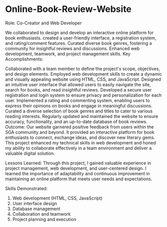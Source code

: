 # Online-Book-Review-Website
Role: Co-Creator and Web Developer

We collaborated to design and develop an interactive online platform for book enthusiasts. created a user-friendly interface, a registration system, and rating/comment features. Curated diverse book genres, fostering a community for insightful reviews and discussions. Enhanced web development, teamwork, and project management skills.
Key Accomplishments:

Collaborated with a team member to define the project's scope, objectives, and design elements.
Employed web development skills to create a dynamic and visually appealing website using HTML, CSS, and JavaScript.
Designed an intuitive user interface that allowed users to easily navigate the site, search for books, and read insightful reviews.
Developed a secure user registration and login system to ensure privacy and personalization for each user.
Implemented a rating and commenting system, enabling users to express their opinions on books and engage in meaningful discussions.
Curated a diverse selection of book genres and titles to cater to various reading interests.
Regularly updated and maintained the website to ensure accuracy, functionality, and an up-to-date database of book reviews.
Outcome:
Our website garnered positive feedback from users within the SGA community and beyond. It provided an interactive platform for book enthusiasts to connect, exchange ideas, and discover new literary gems. This project enhanced my technical skills in web development and honed my ability to collaborate effectively in a team environment and deliver a valuable digital solution.

Lessons Learned:
Through this project, I gained valuable experience in project management, web development, and user-centered design. I learned the importance of adaptability and continuous improvement in maintaining an online platform that meets user needs and expectations.

Skills Demonstrated:

1. Web development (HTML, CSS, JavaScript)
2. User interface design
3. Database management
4. Collaboration and teamwork
5. Project planning and execution

